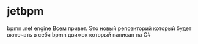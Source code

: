 # jetbpm
bpmn .net engine
Всем привет.
Это новый репозиторий который будет включать в себя bpmn движок который написан на C#
